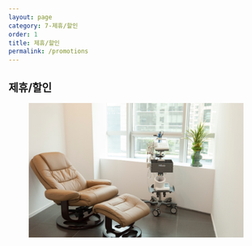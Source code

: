 ```yaml
---
layout: page
category: 7-제휴/할인
order: 1
title: 제휴/할인
permalink: /promotions
---
```


<h2 class="content-heading">
  <strong>제휴/할인</strong>
</h2>

<figure>
  <img src="/assets/img-slide3.jpg" alt="">
</figure>
